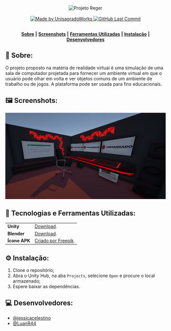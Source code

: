 <div align="center">
   <img alt="Projeto Reger" src="https://unisagrado.edu.br/uploads/2008/logotipos/unisagrado/png/unisagrado-transparente-branco.png" width="22%" height: "auto" />
</div>
<br/>
<div align="center">
   <a href="https://github.com/UnisagradoWorks">
      <img alt="Made by UnisagradoWorks" src="https://img.shields.io/badge/made%20by-UnisagradoWorks-yellow">
   </a>
   <a href="https://github.com/UnisagradoWorks/projeto-reger/commits/main">
      <img alt="GitHub Last Commit" src="https://img.shields.io/github/last-commit/UnisagradoWorks/room-pc">
   </a>
</div>
</br>
<div align="center">

[**Sobre**](#-sobre) **|**
[**Screenshots**](#%EF%B8%8F-screenshots) **|**
[**Ferramentas Utilizadas**](#-tecnologias-e-ferramentas-utilizadas) **|**
[**Instalação**](#%EF%B8%8F-instala%C3%A7%C3%A3o) **|**
[**Desenvolvedores**](#-desenvolvedores)

</div>

## 📝 Sobre:
O projeto proposto na matéria de realidade virtual é uma simulação de uma sala de computador projetada para fornecer um ambiente virtual em que o usuário pode olhar em volta e ver objetos comuns de um ambiente de trabalho ou de jogos. A plataforma pode ser usada para fins educacionais.

## 🖼️ Screenshots:

<img src=".github/vr-room.png" alt="game img"/>

## 💾 Tecnologias e Ferramentas Utilizadas:

<table>
  <tbody>
    <tr>
      <td style="font-weight: bold">Unity</td>
      <td>
        <a href="https://unity.com" target="_blank">Download</a>.
      </td>
    </tr>
    <tr>
      <td style="font-weight: bold">Blender</td>
      <td>
        <a href="https://www.blender.org/" target="_blank">Download</a>.
      </td>
    </tr>
     <tr>
      <td style="font-weight: bold">Ícone APK</td>
      <td>
        <a href="https://www.flaticon.com/br/icone-gratis/vr_3655703" target="_blank">Criado por Freepik</a>.
      </td>
    </tr>
  </tbody>
</table>

## ⚙️ Instalação:
1. Clone o repositório;
2. Abra o Unity Hub, na aba `Projects`, selecione `Open` e procure o local armazenado;
3. Espere baixar as dependências.

## 💻 Desenvolvedores:

- [@jessicacelestino](https://github.com/jessicacelestino)
- [@LuanR44](https://github.com/LuanR44)
